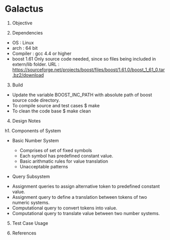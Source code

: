 Galactus
=========

1. Objective

2. Dependencies
 * OS : Linux
 * arch : 64 bit
 * Compiler : gcc 4.4 or higher
 * boost 1.61
   Only source code needed, since so files being included in extern/lib folder. 
   URL : https://sourceforge.net/projects/boost/files/boost/1.61.0/boost_1_61_0.tar.bz2/download 

3. Build 
 * Update the variable BOOST_INC_PATH with absolute path of boost source code directory. 
 * To compile source and test cases 
    $ make 
 * To clean the code base
    $ make clean

4. Design Notes

h1. Components of System

* Basic Number System
  - Comprises of set of fixed symbols
  - Each symbol has predefined constant value.
  - Basic arithmatic rules for value translation
  - Unacceptable patterns
 
 * Query Subsystem
  - Assignment queries to assign alternative token to predefined constant value.
  - Assignment query to define a translation between tokens of two numeric systems.
  - Computational query to convert tokens into value.
  - Computational query to translate value between two number systems.

5. Test Case Usage

6. References
 
